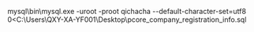 mysql\bin\mysql.exe -uroot -proot qichacha --default-character-set=utf8 0<C:\Users\QXY-XA-YF001\Desktop\pcore_company_registration_info.sql